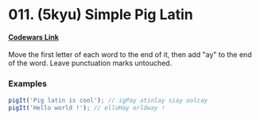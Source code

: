 # 011. (5kyu) Simple Pig Latin

#### [Codewars Link](https://www.codewars.com/kata/520b9d2ad5c005041100000f)

Move the first letter of each word to the end of it, then add "ay" to the end of the word. Leave punctuation marks untouched.

### Examples

```javascript
pigIt('Pig latin is cool'); // igPay atinlay siay oolcay
pigIt('Hello world !'); // elloHay orldway !
```
